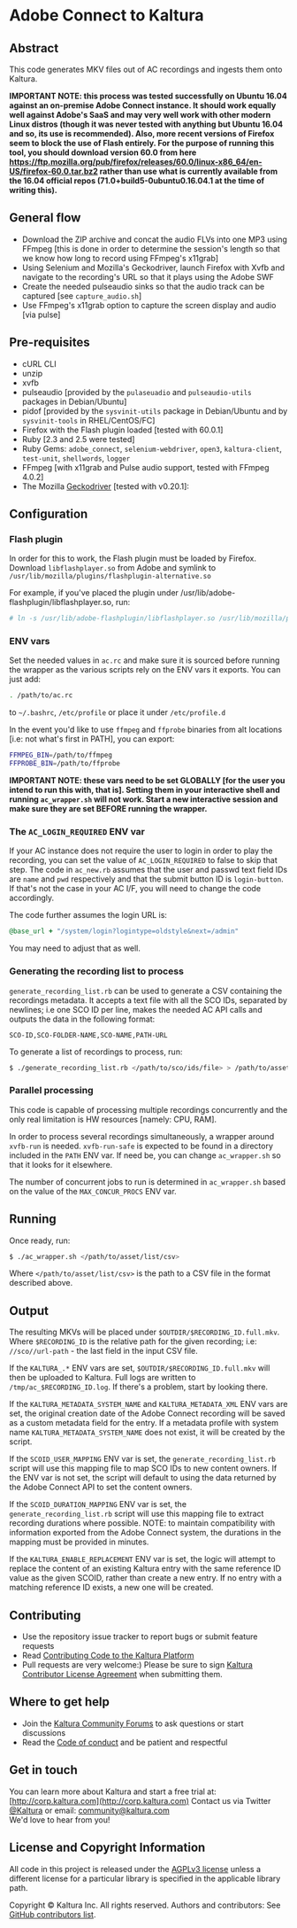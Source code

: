 # Adobe Connect to Kaltura

## Abstract

This code generates MKV files out of AC recordings and ingests them onto Kaltura.


**IMPORTANT NOTE: this process was tested successfully on Ubuntu 16.04 against an on-premise Adobe Connect instance. It should work equally well against Adobe's SaaS and may very well work with other modern Linux distros (though it was never tested with anything but Ubuntu 16.04 and so, its use is recommended).
Also, more recent versions of Firefox seem to block the use of Flash entirely. For the purpose of running this tool, you should download version 60.0 from here https://ftp.mozilla.org/pub/firefox/releases/60.0/linux-x86_64/en-US/firefox-60.0.tar.bz2 rather than use what is currently available from the 16.04 official repos (71.0+build5-0ubuntu0.16.04.1 at the time of writing this).**

## General flow
- Download the ZIP archive and concat the audio FLVs into one MP3 using FFmpeg [this is done in order to determine the session's length so that we know how long to record using FFmpeg's x11grab]
- Using Selenium and Mozilla's Geckodriver, launch Firefox with Xvfb and navigate to the recording's URL so that it plays using the Adobe SWF
- Create the needed pulseaudio sinks so that the audio track can be captured [see `capture_audio.sh`]
- Use FFmpeg's x11grab option to capture the screen display and audio [via pulse]

## Pre-requisites

- cURL CLI
- unzip
- xvfb
- pulseaudio [provided by the `pulaseuadio` and `pulseaudio-utils` packages in Debian/Ubuntu]
- pidof [provided by the `sysvinit-utils` package in Debian/Ubuntu and by `sysvinit-tools` in RHEL/CentOS/FC]
- Firefox with the Flash plugin loaded [tested with 60.0.1]
- Ruby [2.3 and 2.5 were tested]
- Ruby Gems: `adobe_connect`, `selenium-webdriver`, `open3`, `kaltura-client`, `test-unit`, `shellwords`, `logger`
- FFmpeg [with x11grab and Pulse audio support, tested with FFmpeg 4.0.2]
- The Mozilla [Geckodriver](https://github.com/mozilla/geckodriver/releases) [tested with v0.20.1]:

## Configuration

### Flash plugin

In order for this to work, the Flash plugin must be loaded by Firefox.
Download `libflashplayer.so` from Adobe and symlink to `/usr/lib/mozilla/plugins/flashplugin-alternative.so`

For example, if you've placed the plugin under /usr/lib/adobe-flashplugin/libflashplayer.so, run:

```sh
# ln -s /usr/lib/adobe-flashplugin/libflashplayer.so /usr/lib/mozilla/plugins/flashplugin-alternative.so
```

### ENV vars

Set the needed values in `ac.rc` and make sure it is sourced before running the wrapper as the
various scripts rely on the ENV vars it exports. You can just add:

```sh
. /path/to/ac.rc
```

to `~/.bashrc`, `/etc/profile` or place it under `/etc/profile.d`

In the event you'd like to use `ffmpeg` and `ffprobe` binaries from alt locations [i.e: not what's first in PATH], you can export:

```sh
FFMPEG_BIN=/path/to/ffmpeg
FFPROBE_BIN=/path/to/ffprobe
```

**IMPORTANT NOTE: these vars need to be set GLOBALLY [for the user you intend to run this with, that is]. Setting them in your interactive shell and running `ac_wrapper.sh` will not work. Start a new interactive session and make sure they are set BEFORE running the wrapper.**

### The `AC_LOGIN_REQUIRED` ENV var

If your AC instance does not require the user to login in order to play the recording, you can set the value of `AC_LOGIN_REQUIRED` to false to skip that step.
The code in `ac_new.rb` assumes that the user and passwd text field IDs are `name` and `pwd` respectively and that the submit button ID is `login-button`.
If that's not the case in your AC I/F, you will need to change the code accordingly.

The code further assumes the login URL is:

```ruby
@base_url + "/system/login?logintype=oldstyle&next=/admin"
```

You may need to adjust that as well.

### Generating the recording list to process

`generate_recording_list.rb` can be used to generate a CSV containing the recordings metadata.
It accepts a text file with all the SCO IDs, separated by newlines; i.e one SCO ID per line, makes the needed AC API calls and outputs the data in the following format:

```csv
SCO-ID,SCO-FOLDER-NAME,SCO-NAME,PATH-URL
```

To generate a list of recordings to process, run:

```sh
$ ./generate_recording_list.rb </path/to/sco/ids/file> > /path/to/asset/list/csv
```

### Parallel processing

This code is capable of processing multiple recordings concurrently and the only real limitation is HW resources [namely: CPU, RAM].

In order to process several recordings simultaneously, a wrapper around `xvfb-run` is needed.
`xvfb-run-safe` is expected to be found in a directory included in the `PATH` ENV var. If need be, you can change `ac_wrapper.sh` so that it looks for it elsewhere.

The number of concurrent jobs to run is determined in `ac_wrapper.sh` based on the value of the `MAX_CONCUR_PROCS` ENV var.

## Running

Once ready, run:

```sh
$ ./ac_wrapper.sh </path/to/asset/list/csv>
```

Where `</path/to/asset/list/csv>` is the path to a CSV file in the format described above.

## Output

The resulting MKVs will be placed under `$OUTDIR/$RECORDING_ID.full.mkv`.
Where `$RECORDING_ID` is the relative path for the given recording; i.e: `//sco//url-path` - the last field in the input CSV file.

If the `KALTURA_.*` ENV vars are set, `$OUTDIR/$RECORDING_ID.full.mkv` will then be uploaded to Kaltura.
Full logs are written to `/tmp/ac_$RECORDING_ID.log`. If there's a problem, start by looking there.

If the `KALTURA_METADATA_SYSTEM_NAME` and `KALTURA_METADATA_XML` ENV vars are set, the original creation date of the Adobe Connect recording will be saved as a custom metadata field for the entry. If a metadata profile with system name `KALTURA_METADATA_SYSTEM_NAME` does not exist, it will be created by the script.

If the `SCOID_USER_MAPPING` ENV var is set, the `generate_recording_list.rb` script will use this mapping file to map SCO IDs to new content owners. If the ENV var is not set, the script will default to using the data returned by the Adobe Connect API to set the content owners.

If the `SCOID_DURATION_MAPPING` ENV var is set, the `generate_recording_list.rb` script will use this mapping file to extract recording durations where possible. NOTE: to maintain compatibility with information exported from the Adobe Connect system, the durations in the mapping must be provided in minutes.

If the `KALTURA_ENABLE_REPLACEMENT` ENV var is set, the logic will attempt to replace the content of an existing Kaltura entry with the same reference ID value as the given SCOID, rather than create a new entry. If no entry with a matching reference ID exists, a new one will be created.

## Contributing

- Use the repository issue tracker to report bugs or submit feature requests
- Read [Contributing Code to the Kaltura Platform](https://github.com/kaltura/platform-install-packages/blob/master/doc/Contributing-to-the-Kaltura-Platform.md)
- Pull requests are very welcome:) Please be sure to sign [Kaltura Contributor License Agreement](https://agentcontribs.kaltura.org/) when submitting them.

## Where to get help

- Join the [Kaltura Community Forums](https://forum.kaltura.org/) to ask questions or start discussions
- Read the [Code of conduct](https://forum.kaltura.org/faq) and be patient and respectful

## Get in touch

You can learn more about Kaltura and start a free trial at: [http://corp.kaltura.com](http://corp.kaltura.com)
Contact us via Twitter [@Kaltura](https://twitter.com/Kaltura) or email: community@kaltura.com  
We'd love to hear from you!

## License and Copyright Information

All code in this project is released under the [AGPLv3 license](http://www.gnu.org/licenses/agpl-3.0.html) unless a different license for a particular library is specified in the applicable library path.

Copyright © Kaltura Inc. All rights reserved.
Authors and contributors: See [GitHub contributors list](https://github.com/kaltura/adobe-connect-to-mkv-to-kaltura/graphs/contributors).  
